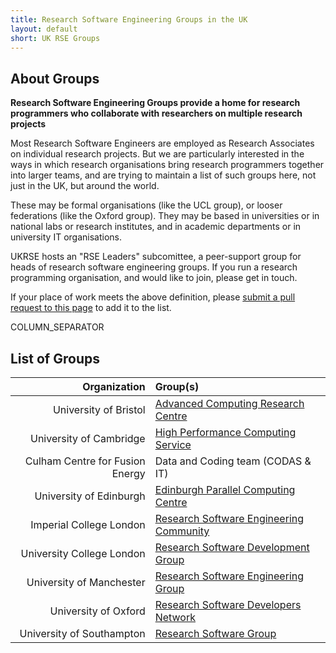 ```yaml
---
title: Research Software Engineering Groups in the UK
layout: default
short: UK RSE Groups
---
```


## About Groups

**Research Software Engineering Groups provide a home for research programmers who collaborate with researchers on multiple research projects**

Most Research Software Engineers are employed as Research Associates on individual research projects. But we are particularly interested in the ways in which research organisations bring research programmers together into larger teams, and are trying to maintain a list of such groups here, not just in the UK, but around the world.

These may be formal organisations (like the UCL group), or looser federations (like the Oxford group). They may be based in universities or in national labs or research institutes, and in academic departments or in university IT organisations.

UKRSE hosts an "RSE Leaders" subcomittee, a peer-support group for heads of research software engineering groups. If you run a research programming organisation, and would like to join, please get in touch.

If your place of work meets the above definition, please [submit a pull request to this page](https://github.com/UKRSE/UKRSE.github.io/blob/master/groups.md) to add it to the list.

COLUMN_SEPARATOR

## List of Groups

Organization | Group(s)
------------:|:-----------
University of Bristol | [Advanced Computing Research Centre](https://www.acrc.bris.ac.uk)
University of Cambridge | [High Performance Computing Service](http://www.hpc.cam.ac.uk)
Culham Centre for Fusion Energy | Data and Coding team (CODAS & IT)
University of Edinburgh | [Edinburgh Parallel Computing Centre](https://www.epcc.ed.ac.uk)
Imperial College London | [Research Software Engineering Community](http://www.imperial.ac.uk/computational-methods/rse)
University College London | [Research Software Development Group](http://www.ucl.ac.uk/research-it-services/about/research-software-development)
University of Manchester | [Research Software Engineering Group](http://www.itservices.manchester.ac.uk/research/services/software/)
University of Oxford | [Research Software Developers Network](http://rsdn.oerc.ox.ac.uk/)
University of Southampton | [Research Software Group](http://rsg.soton.ac.uk/)
